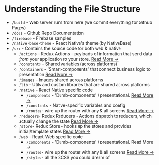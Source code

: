 # Understanding the File Structure

- `/build` - Web server runs from here (we commit everything for Github Pages)
- `/docs` - Github Repo Documentation
- `/firebase` - Firebase samples
- `/native-base-theme` - React Native's theme (by NativeBase)
- `/src` - Contains the source code for both web & native
    - `/actions` - Redux Actions - payloads of information that send data _from_ your application _to_ your store. [Read More &rarr;](https://redux.js.org/docs/basics/Actions.html)
    - `/constants` - Shared variables (across platforms)
    - `/containers` - 'Smart-components' that connect business logic to presentation [Read More &rarr;](https://redux.js.org/docs/basics/UsageWithReact.html#presentational-and-container-components)
    - `/images` - Images shared across platforms
    - `/lib` - Utils and custom libraries that are shared across platforms
    - `/native` - React Native specific code
        - `/components` - 'Dumb-components' / presentational. [Read More &rarr;](https://medium.com/@dan_abramov/smart-and-dumb-components-7ca2f9a7c7d0)
        - `/constants` - Native-specific variables and config
        - `/routes`- wire up the router with any & all screens [Read More &rarr;](https://github.com/aksonov/react-native-router-flux)
    - `/reducers`- Redux Reducers - Actions dispatch to reducers, which actually change the state [Read More &rarr;](https://redux.js.org/docs/basics/Reducers.html)
    - `/store`- Redux Store - hooks up the stores and provides initial/template states [Read More &rarr;](https://redux.js.org/docs/basics/Store.html)
    - `/web` - React-Web specific code
        - `/components` - 'Dumb-components' / presentational. [Read More &rarr;](https://medium.com/@dan_abramov/smart-and-dumb-components-7ca2f9a7c7d0)
        - `/routes`- wire up the router with any & all screens [Read More &rarr;](https://github.com/aksonov/react-native-router-flux)
        - `/styles`- all the SCSS you could dream of
